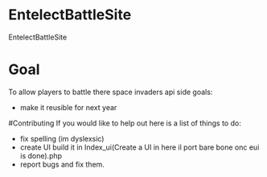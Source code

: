 # EntelectBattleSite
EntelectBattleSite

# Goal
To allow players to battle there space invaders api
side goals:
* make it reusible for next year

#Contributing
If you would like to help out here is a list of things to do:
* fix spelling (im dyslexsic)
* create UI build it in Index_ui(Create a UI in here il port bare bone onc eui is done).php
* report bugs and fix them.
